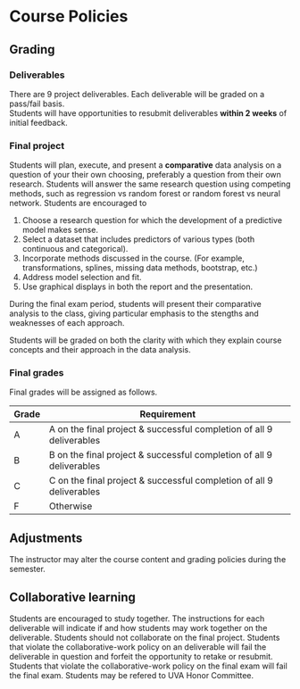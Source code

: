 # Course Policies

## Grading

### Deliverables 
There are 9 project deliverables.  Each deliverable will be graded on a pass/fail basis.  
Students will have opportunities to resubmit deliverables **within 2 weeks** of initial feedback. 

### Final project

Students will plan, execute, and present a **comparative** data analysis on a question of your their own choosing, preferably a question from their own research.
Students will answer the same research question using competing methods, such as regression vs random forest or random forest vs neural network.  Students are encouraged to

1.  Choose a research question for which the development of a predictive model makes sense.
1.  Select a dataset that includes predictors of various types (both continuous and categorical).
1.  Incorporate methods discussed in the course. (For example, transformations, splines, missing data methods, bootstrap, etc.)
1.  Address model selection and fit.
1.  Use graphical displays in both the report and the presentation.
    
During the final exam period, students will present their comparative analysis to the class, giving particular emphasis to the stengths and weaknesses of each approach.

Students will be graded on both the clarity with which they explain course concepts and their approach in the data analysis.

### Final grades

Final grades will be assigned as follows.

| Grade | Requirement |
|---|---|
| A | A on the final project & successful completion of all 9 deliverables |
| B | B on the final project & successful completion of all 9 deliverables |
| C | C on the final project & successful completion of all 9 deliverables |
| F | Otherwise |

## Adjustments

The instructor may alter the course content and grading policies during the semester.

## Collaborative learning

Students are encouraged to study together.  The instructions for each deliverable will indicate if and how students may work together on the deliverable.
Students should not collaborate on the final project.  Students that violate the collaborative-work policy on an deliverable will fail the deliverable in
question and forfeit the opportunity to retake or resubmit.  Students that violate the collaborative-work policy on the final exam will fail the final exam.
Students may be refered to UVA Honor Committee.
